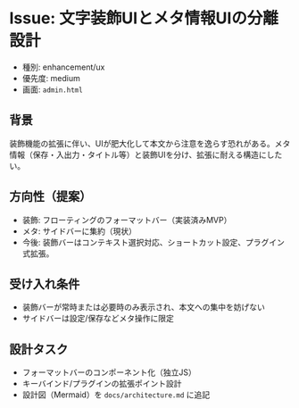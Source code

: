 # Issue: 文字装飾UIとメタ情報UIの分離設計

- 種別: enhancement/ux
- 優先度: medium
- 画面: `admin.html`

## 背景
装飾機能の拡張に伴い、UIが肥大化して本文から注意を逸らす恐れがある。メタ情報（保存・入出力・タイトル等）と装飾UIを分け、拡張に耐える構造にしたい。

## 方向性（提案）
- 装飾: フローティングのフォーマットバー（実装済みMVP）
- メタ: サイドバーに集約（現状）
- 今後: 装飾バーはコンテキスト選択対応、ショートカット設定、プラグイン式拡張。

## 受け入れ条件
- 装飾バーが常時または必要時のみ表示され、本文への集中を妨げない
- サイドバーは設定/保存などメタ操作に限定

## 設計タスク
- フォーマットバーのコンポーネント化（独立JS）
- キーバインド/プラグインの拡張ポイント設計
- 設計図（Mermaid）を `docs/architecture.md` に追記
